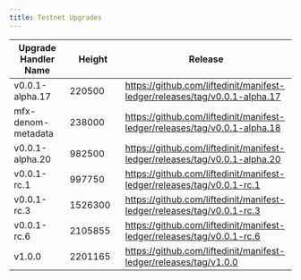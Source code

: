 ```yaml
---
title: Testnet Upgrades
---
```


<table><thead><tr><th width="218.183349609375">Upgrade Handler Name</th><th width="192.2667236328125">Height</th><th width="330.63330078125">Release</th></tr></thead><tbody><tr><td>v0.0.1-alpha.17</td><td>220500</td><td><a href="https://github.com/liftedinit/manifest-ledger/releases/tag/v0.0.1-alpha.17">https://github.com/liftedinit/manifest-ledger/releases/tag/v0.0.1-alpha.17</a></td></tr><tr><td>mfx-denom-metadata</td><td>238000</td><td><a href="https://github.com/liftedinit/manifest-ledger/releases/tag/v0.0.1-alpha.18">https://github.com/liftedinit/manifest-ledger/releases/tag/v0.0.1-alpha.18</a></td></tr><tr><td>v0.0.1-alpha.20</td><td>982500</td><td><a href="https://github.com/liftedinit/manifest-ledger/releases/tag/v0.0.1-alpha.20">https://github.com/liftedinit/manifest-ledger/releases/tag/v0.0.1-alpha.20</a></td></tr><tr><td>v0.0.1-rc.1</td><td>997750</td><td><a href="https://github.com/liftedinit/manifest-ledger/releases/tag/v0.0.1-rc.1">https://github.com/liftedinit/manifest-ledger/releases/tag/v0.0.1-rc.1</a></td></tr><tr><td>v0.0.1-rc.3</td><td>1526300</td><td><a href="https://github.com/liftedinit/manifest-ledger/releases/tag/v0.0.1-rc.3">https://github.com/liftedinit/manifest-ledger/releases/tag/v0.0.1-rc.3</a></td></tr><tr><td>v0.0.1-rc.6</td><td>2105855</td><td><a href="https://github.com/liftedinit/manifest-ledger/releases/tag/v0.0.1-rc.6">https://github.com/liftedinit/manifest-ledger/releases/tag/v0.0.1-rc.6</a></td></tr><tr><td>v1.0.0</td><td>2201165</td><td><a href="https://github.com/liftedinit/manifest-ledger/releases/tag/v1.0.0">https://github.com/liftedinit/manifest-ledger/releases/tag/v1.0.0</a></td></tr></tbody></table>
